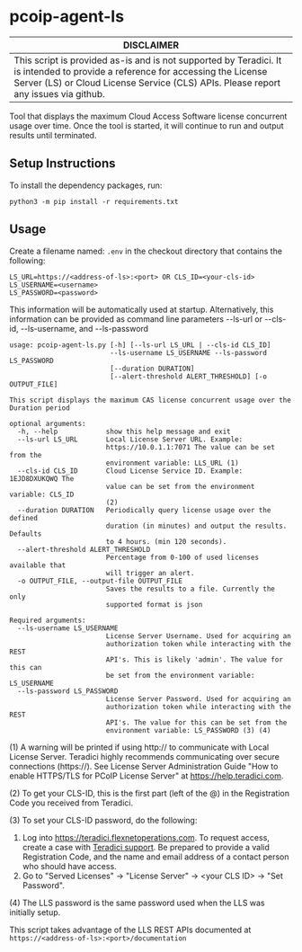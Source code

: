 # pcoip-agent-ls

| DISCLAIMER |
| --- |
| This script is provided as-is and is not supported by Teradici. It is intended to provide a reference for accessing the License Server (LS) or Cloud License Service (CLS) APIs. Please report any issues via github. |


Tool that displays the maximum Cloud Access Software license concurrent usage over time.
Once the tool is started, it will continue to run and output results until terminated.


## Setup Instructions

To install the dependency packages, run:

```
python3 -m pip install -r requirements.txt
```

## Usage

Create a filename named: ```.env``` in the checkout directory that contains the following:


```
LS_URL=https://<address-of-ls>:<port> OR CLS_ID=<your-cls-id>
LS_USERNAME=<username>
LS_PASSWORD=<password>
```

This information will be automatically used at startup. Alternatively, this
information can be provided as command line parameters --ls-url or --cls-id,
--ls-username, and --ls-password

```
usage: pcoip-agent-ls.py [-h] [--ls-url LS_URL | --cls-id CLS_ID]
                         --ls-username LS_USERNAME --ls-password LS_PASSWORD
                         [--duration DURATION]
                         [--alert-threshold ALERT_THRESHOLD] [-o OUTPUT_FILE]

This script displays the maximum CAS license concurrent usage over the
Duration period

optional arguments:
  -h, --help            show this help message and exit
  --ls-url LS_URL       Local License Server URL. Example:
                        https://10.0.1.1:7071 The value can be set from the
                        environment variable: LLS_URL (1)
  --cls-id CLS_ID       Cloud License Service ID. Example: 1EJD8DXUKQWQ The
                        value can be set from the environment variable: CLS_ID
                        (2)
  --duration DURATION   Periodically query license usage over the defined
                        duration (in minutes) and output the results. Defaults
                        to 4 hours. (min 120 seconds).
  --alert-threshold ALERT_THRESHOLD
                        Percentage from 0-100 of used licenses available that
                        will trigger an alert.
  -o OUTPUT_FILE, --output-file OUTPUT_FILE
                        Saves the results to a file. Currently the only
                        supported format is json

Required arguments:
  --ls-username LS_USERNAME
                        License Server Username. Used for acquiring an
                        authorization token while interacting with the REST
                        API's. This is likely 'admin'. The value for this can
                        be set from the environment variable: LS_USERNAME
  --ls-password LS_PASSWORD
                        License Server Password. Used for acquiring an
                        authorization token while interacting with the REST
                        API's. The value for this can be set from the
                        environment variable: LS_PASSWORD (3) (4)
```

(1) A warning will be printed if using http:// to communicate with Local License Server. Teradici
highly recommends communicating over secure connections (https://). See License Server
Administration Guide "How to enable HTTPS/TLS for PCoIP License Server" at
https://help.teradici.com.

(2) To get your CLS-ID, this is the first part (left of the @) in the Registration Code
you received from Teradici.

(3) To set your CLS-ID password, do the following:
1. Log into https://teradici.flexnetoperations.com. To request access, create a case with
[Teradici support](https://help.teradici.com/s/contactsupport). Be prepared to provide a valid
Registration Code, and the name and email address of a contact person who should have access.
2. Go to "Served Licenses" -> "License Server" -> \<your CLS ID\> -> "Set Password".

(4) The LLS password is the same password used when the LLS was initially setup.


This script takes advantage of the LLS REST APIs documented at
```https://<address-of-ls>:<port>/documentation```
